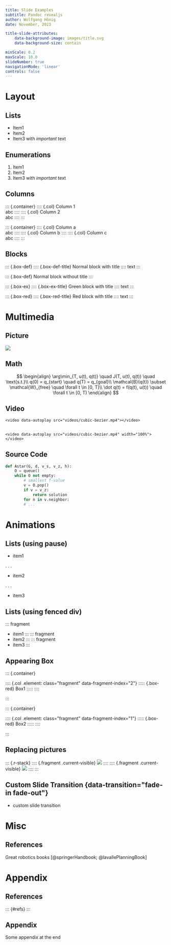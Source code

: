 ```yaml
---
title: Slide Examples
subtitle: Pandoc revealjs
author: Wolfgang Hönig
date: November, 2023

title-slide-attributes:
    data-background-image: images/title.svg
    data-background-size: contain

minScale: 0.2
maxScale: 10.0
slideNumber: true
navigationMode: 'linear'
controls: false
---
```


# Layout

## Lists

- Item1
- Item2
- Item3 with *important* text

## Enumerations

1. Item1
2. Item2
3. Item3 with *important* text

## Columns

::: {.container}
:::: {.col}
Column 1  
abc
::::
:::: {.col}
Column 2  
abc
::::
:::


::: {.container}
:::: {.col}
Column a  
abc
::::
:::: {.col}
Column b
::::
:::: {.col}
Column c  
abc
::::
:::

## Blocks

::: {.box-def}
:::: {.box-def-title}
Normal block with title
::::
text
:::

::: {.box-def}
Normal block without title
:::

::: {.box-ex}
:::: {.box-ex-title}
Green block with title
::::
text
:::

::: {.box-red}
:::: {.box-red-title}
Red block with title
::::
text
:::

# Multimedia

## Picture

![](images/robotics.svg)

## Math

$$
\begin{align}
\arg\min_{T, u(t), q(t)} \quad J(T, u(t), q(t)) \quad \text{s.t.}\\
q(0) = q_{start} \quad q(T) = q_{goal}\\
\mathcal{B}(q(t)) \subset \mathcal{W}_{free} \quad \forall t \in [0, T]\\
\dot q(t) = f(q(t), u(t)) \quad \forall t \in [0, T)
\end{align}
$$

## Video

```{=html}
<video data-autoplay src="videos/cubic-bezier.mp4"></video>
```

<!-- Full screen video -->
## 

```{=html}
<video data-autoplay src="videos/cubic-bezier.mp4" width="100%"></video>
```

## Source Code

```python
def Astar(G, d, v_s, v_z, h):
    O = queue()
    while O not empty:
        # smallest f-value
        v = O.pop()
        if v = v_z:
            return solution
        for n in v.neighbor:
        # ...
```

# Animations



## Lists (using pause)

- item1

. . .

- item2

. . .

- item3

## Lists (using fenced div)

::: fragment
- item1
:::
::: fragment
- item2
:::
::: fragment
- item3
:::

## Appearing Box

::: {.container}

:::: {.col .element: class="fragment" data-fragment-index="2"}
::::: {.box-red}
Box1
:::::
::::

:::

::: {.container}

:::: {.col .element: class="fragment" data-fragment-index="1"}
::::: {.box-red}
Box2
:::::
::::

:::

## Replacing pictures

<!-- https://stackoverflow.com/questions/23608762/replace-image-in-reveal-js -->

::: {.r-stack}
:::: {.fragment .current-visible}
![](images/robotics.svg)
::::
:::: {.fragment .current-visible}
![](images/robotics.svg)
::::
:::

## Custom Slide Transition {data-transition="fade-in fade-out"}

- custom slide transition

# Misc

## References

Great robotics books [@springerHandbook; @lavallePlanningBook]

# Appendix

## References

::: {#refs}
:::

## Appendix

Some appendix at the end